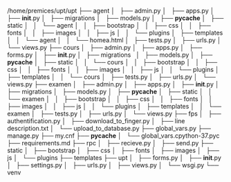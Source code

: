 /home/premices/upt/upt
├── agent
│   ├── admin.py
│   ├── apps.py
│   ├── __init__.py
│   ├── migrations
│   ├── models.py
│   ├── __pycache__
│   ├── static
│   │   └── agent
│   │       ├── bootstrap
│   │       ├── css
│   │       ├── fonts
│   │       ├── images
│   │       ├── js
│   │       └── plugins
│   ├── templates
│   │   └── agent
│   │       └── homea.html
│   ├── tests.py
│   ├── urls.py
│   └── views.py
├── cours
│   ├── admin.py
│   ├── apps.py
│   ├── forms.py
│   ├── __init__.py
│   ├── migrations  
│   ├── models.py
│   ├── __pycache__
│   ├── static
│   │   └── cours
│   │       ├── bootstrap
│   │       ├── css
│   │       ├── fonts
│   │       ├── images
│   │       ├── js
│   │       └── plugins
│   ├── templates
│   │   └── cours
│   ├── tests.py
│   ├── urls.py
│   └── views.py
├── examen
│   ├── admin.py
│   ├── apps.py
│   ├── __init__.py
│   ├── migrations
│   ├── models.py
│   ├── __pycache__
│   ├── static
│   │   └── examen
│   │       ├── bootstrap
│   │       ├── css
│   │       ├── fonts
│   │       ├── images
│   │       ├── js
│   │       └── plugins
│   ├── templates
│   │   └── examen
│   ├── tests.py
│   ├── urls.py
│   └── views.py
├── fps
│   ├── authentification.py
│   ├── download_to_finger.py
│   ├── line description.txt
│   └── upload_to_database.py
├── global_vars.py
├── manage.py
├── my.cnf
├── __pycache__
│   └── global_vars.cpython-37.pyc
├── requirements.md
├── rpc
│   ├── recieve.py
│   ├── send.py
├── static
│   ├── bootstrap
│   ├── css
│   ├── fonts
│   ├── images
│   ├── js
│   └── plugins
├── templates
├── upt
│   ├── forms.py
│   ├── __init__.py
│   ├── settings.py
│   ├── urls.py
│   ├── views.py
│   └── wsgi.py
└── venv
   